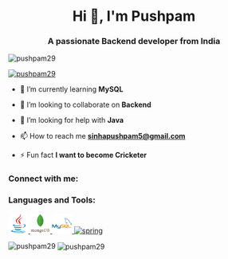 <h1 align="center">Hi 👋, I'm Pushpam</h1>
<h3 align="center">A passionate Backend developer from India</h3>

<p align="left"> <img src="https://komarev.com/ghpvc/?username=pushpam29&label=Profile%20views&color=0e75b6&style=flat" alt="pushpam29" /> </p>

<p align="left"> <a href="https://github.com/ryo-ma/github-profile-trophy"><img src="https://github-profile-trophy.vercel.app/?username=pushpam29" alt="pushpam29" /></a> </p>

- 🌱 I’m currently learning **MySQL**

- 👯 I’m looking to collaborate on **Backend**

- 🤝 I’m looking for help with **Java**

- 📫 How to reach me **sinhapushpam5@gmail.com**

- ⚡ Fun fact **I want to become Cricketer**

<h3 align="left">Connect with me:</h3>
<p align="left">
</p>

<h3 align="left">Languages and Tools:</h3>
<p align="left"> <a href="https://www.java.com" target="_blank" rel="noreferrer"> <img src="https://raw.githubusercontent.com/devicons/devicon/master/icons/java/java-original.svg" alt="java" width="40" height="40"/> </a> <a href="https://www.mongodb.com/" target="_blank" rel="noreferrer"> <img src="https://raw.githubusercontent.com/devicons/devicon/master/icons/mongodb/mongodb-original-wordmark.svg" alt="mongodb" width="40" height="40"/> </a> <a href="https://www.mysql.com/" target="_blank" rel="noreferrer"> <img src="https://raw.githubusercontent.com/devicons/devicon/master/icons/mysql/mysql-original-wordmark.svg" alt="mysql" width="40" height="40"/> </a> <a href="https://spring.io/" target="_blank" rel="noreferrer"> <img src="https://www.vectorlogo.zone/logos/springio/springio-icon.svg" alt="spring" width="40" height="40"/> </a> </p>

<p><img align="left" src="https://github-readme-stats.vercel.app/api/top-langs?username=pushpam29&show_icons=true&locale=en&layout=compact" alt="pushpam29" /></p>

<p>&nbsp;<img align="center" src="https://github-readme-stats.vercel.app/api?username=pushpam29&show_icons=true&locale=en" alt="pushpam29" /></p>
